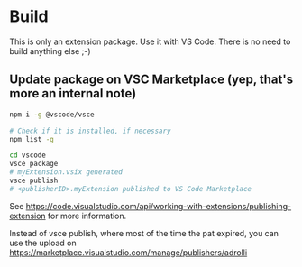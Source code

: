 # Build

This is only an extension package. Use it with VS Code. There is no need to build anything else ;-)

## Update package on VSC Marketplace (yep, that's more an internal note)

```bash
npm i -g @vscode/vsce

# Check if it is installed, if necessary
npm list -g

cd vscode
vsce package
# myExtension.vsix generated
vsce publish
# <publisherID>.myExtension published to VS Code Marketplace
```

See https://code.visualstudio.com/api/working-with-extensions/publishing-extension for more information.

Instead of vsce publish, where most of the time the pat expired, you can use the upload on https://marketplace.visualstudio.com/manage/publishers/adrolli
